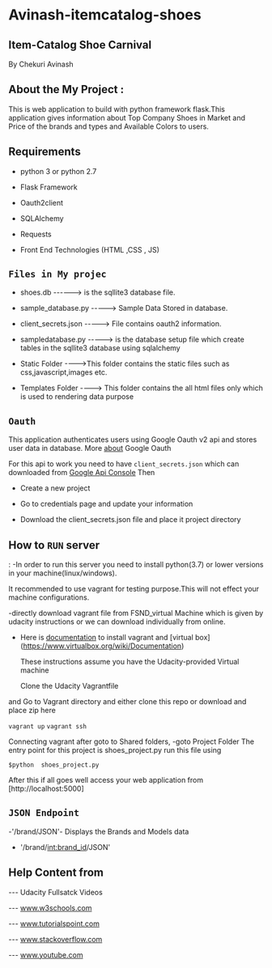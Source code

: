 # Avinash-itemcatalog-shoes
## Item-Catalog Shoe Carnival 
By Chekuri Avinash

## About the My Project :
   
This is web application to  build with python framework flask.This application gives   information about Top Company Shoes in  Market and Price of the brands and types and Available Colors to users.



## Requirements
 
- python
 3 or python 2.7
- Flask Framework

- Oauth2client
   
- SQLAlchemy
 
 - Requests
  
- Front End Technologies (HTML ,CSS , JS)
## ``Files in My projec``
 
- shoes.db ------> is the sqllite3 database file.
  
- sample_database.py -----> Sample Data Stored in database.
 
- client_secrets.json -----> File contains oauth2 information.
  
- sampledatabase.py -----> is the database setup file which create tables in the sqllite3 database using sqlalchemy
  
- Static Folder ---->This folder contains the static files such as
  css,javascript,images etc.
  
- Templates Folder ----> This folder contains the all html files only which is used to  rendering data purpose


## `Oauth`
  This application authenticates users using Google Oauth v2 api and stores user data in database.
  More [about](https://developers.google.com/identity/protocols/OAuth2) Google Oauth

  For this api to work you need to have `client_secrets.json` which can downloaded from
  [Google Api Console](https://console.developers.google.con)
  Then
   
 - Create a new project
   
 - Go to credentials page and update your information
   
 - Download the client_secrets.json file and place it project directory



## How to `RUN` server
  :
-In order to run this server you need to install python(3.7) or lower versions in your machine(linux/windows).

  It  recommended to use vagrant for testing  purpose.This will not effect your machine configurations.
 
-directly download vagrant file from FSND_virtual Machine which is given by udacity instructions or we can download individually from online.
- Here is [documentation](https://www.vagrantup.com/docs/) to install vagrant and [virtual box]      (https://www.virtualbox.org/wiki/Documentation)
  
  These instructions assume you have the Udacity-provided Virtual machine
  
  Clone the Udacity Vagrantfile
  
and   Go to Vagrant directory and either clone this repo or download and place zip here
  
  `vagrant up`
  `vagrant ssh`

 Connecting vagrant after goto to Shared folders,
-goto Project Folder
 The entry point for this project is shoes_project.py
  run this file using
  ```
  $python  shoes_project.py

  ```
  
After this if all goes well access your web application from [http://localhost:5000]
 
## `JSON Endpoint`

  -'/brand/JSON'- Displays the Brands and Models data
  
  - '/brand/<int:brand_id>/JSON'


## Help Content from 
 
--- Udacity  Fullsatck Videos

--- www.w3schools.com
  
--- www.tutorialspoint.com   

--- www.stackoverflow.com

--- www.youtube.com
 
 
